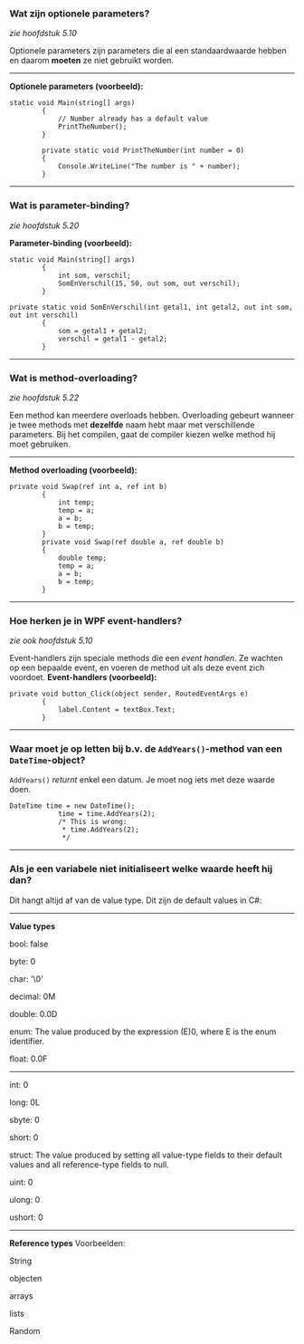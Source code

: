 <!-- $theme: gaia -->

### Wat zijn optionele parameters?
*zie hoofdstuk 5.10*

Optionele parameters zijn parameters die al een standaardwaarde hebben en daarom **moeten** ze niet gebruikt worden.

---

**Optionele parameters (voorbeeld):**
```
static void Main(string[] args)
        {
            // Number already has a default value
            PrintTheNumber();
        }

        private static void PrintTheNumber(int number = 0)
        {
            Console.WriteLine("The number is " + number);
        }
```

---

### Wat is parameter-binding? 
*zie hoofdstuk 5.20*

**Parameter-binding (voorbeeld):**
```
static void Main(string[] args)
    	{
    	    int som, verschil;
            SomEnVerschil(15, 50, out som, out verschil);
        }

private static void SomEnVerschil(int getal1, int getal2, out int som, out int verschil)
        {
            som = getal1 + getal2;
            verschil = getal1 - getal2;
        }
```

---

### Wat is method-overloading?
*zie hoofdstuk 5.22*

Een method kan meerdere overloads hebben. Overloading gebeurt wanneer je twee methods met **dezelfde** naam hebt maar met verschillende parameters. Bij het compilen, gaat de compiler kiezen welke method hij moet gebruiken.

---

**Method overloading (voorbeeld):**
```
private void Swap(ref int a, ref int b)
        {
            int temp;
            temp = a;
            a = b;
            b = temp;
        }
        private void Swap(ref double a, ref double b)
        {
            double temp;
            temp = a;
            a = b;
            b = temp;
        }
```

---

### Hoe herken je in WPF event-handlers? 
*zie ook hoofdstuk 5.10*

Event-handlers zijn speciale methods die een *event handlen*. Ze wachten op een bepaalde event, en voeren de method uit als deze event zich voordoet.
**Event-handlers (voorbeeld):**
```
private void button_Click(object sender, RoutedEventArgs e)
        {
            label.Content = textBox.Text;
        }
```

---

### Waar moet je op letten bij b.v. de `AddYears()`-method van een `DateTime`-object?

`AddYears()` *returnt* enkel een datum. Je moet nog iets met deze waarde doen.
```
DateTime time = new DateTime();
            time = time.AddYears(2);
            /* This is wrong:
             * time.AddYears(2);
             */
```

---

### Als je een variabele niet initialiseert welke waarde heeft hij dan?

Dit hangt altijd af van de value type. Dit zijn de default values in C#:

---

**Value types**

bool:	false

byte:	0

char:	'\0'

decimal:	0M

double:	0.0D

enum:	The value produced by the expression (E)0, where E is the enum identifier.

float:	0.0F

---

int:	0

long:	0L

sbyte:	0

short:	0

struct:	The value produced by setting all value-type fields to their default values and all reference-type fields to null.

uint:	0

ulong:	0

ushort:	0

---

**Reference types**
Voorbeelden:

String

objecten

arrays

lists

Random




